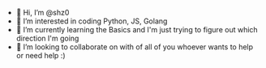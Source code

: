 - 👋 Hi, I’m @shz0
- 👀 I’m interested in coding Python, JS, Golang
- 🌱 I’m currently learning the Basics and I'm just trying to figure out which direction I'm going
- 💞️ I’m looking to collaborate on with of all of you whoever wants to help or need help :)

<!---
shz0/shz0 is a ✨ special ✨ repository because its `README.md` (this file) appears on your GitHub profile.
You can click the Preview link to take a look at your changes.
--->
